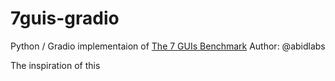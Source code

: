 # 7guis-gradio

Python / Gradio implementaion of [The 7 GUIs Benchmark](https://7guis.github.io/7guis/)
Author: @abidlabs

The inspiration of this 
